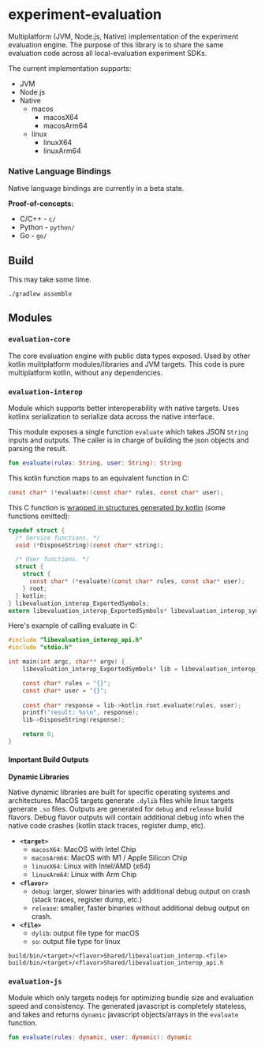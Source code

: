 # experiment-evaluation

Multiplatform (JVM, Node.js, Native) implementation of the experiment evaluation engine. The purpose of this library is to share the same evaluation code across all local-evaluation experiment 
SDKs.

The current implementation supports:
* JVM
* Node.js
* Native
  * macos
    * macosX64
    * macosArm64
  * linux
    * linuxX64
    * linuxArm64
  
### Native Language Bindings

Native language bindings are currently in a beta state.

**Proof-of-concepts:**

* C/C++ - `c/`
* Python - `python/`
* Go - `go/`

## Build

This may take some time.

```
./gradlew assemble
```

## Modules

### `evaluation-core`

The core evaluation engine with public data types exposed. Used by other kotlin mulitplatform modules/libraries and JVM targets. This code is pure multiplatform kotlin, without any dependencies.

### `evaluation-interop`

Module which supports better interoperability with native targets. Uses kotlinx serialization to serialize data across the native interface.

This module exposes a single function `evaluate` which takes JSON `String` inputs and outputs. The caller is in charge of building the json objects and parsing the result.

```kotlin
fun evaluate(rules: String, user: String): String
```

This kotlin function maps to an equivalent function in C:

```c
const char* (*evaluate)(const char* rules, const char* user);
```

This C function is [wrapped in structures generated by kotlin](https://kotlinlang.org/docs/native-dynamic-libraries.html#use-generated-headers-from-c) (some functions omitted):

```c
typedef struct {
  /* Service functions. */
  void (*DisposeString)(const char* string);

  /* User functions. */
  struct {
    struct {
      const char* (*evaluate)(const char* rules, const char* user);
    } root;
  } kotlin;
} libevaluation_interop_ExportedSymbols;
extern libevaluation_interop_ExportedSymbols* libevaluation_interop_symbols(void);
```

Here's example of calling evaluate in C:

```c
#include "libevaluation_interop_api.h"
#include "stdio.h"

int main(int argc, char** argv) {
    libevaluation_interop_ExportedSymbols* lib = libevaluation_interop_symbols();

    const char* rules = "{}";
    const char* user = "{}";
    
    const char* response = lib->kotlin.root.evaluate(rules, user);
    printf("result: %s\n", response);
    lib->DisposeString(response);

    return 0;
}
```

#### Important Build Outputs

**Dynamic Libraries**

Native dynamic libraries are built for specific operating systems and architectures. MacOS targets generate `.dylib` files while linux targets generate `.so` files. Outputs are generated for `debug` and `release` build flavors. Debug flavor outputs will contain additional debug info when the native code crashes (kotlin stack traces, register dump, etc).

* **`<target>`** 
  * `macosX64`: MacOS with Intel Chip
  * `macosArm64`: MacOS with M1 / Apple Silicon Chip
  * `linuxX64`: Linux with Intel/AMD (x64)
  * `linuxArm64`: Linux with Arm Chip
* **`<flavor>`**
  * `debug`: larger, slower binaries with additional debug output on crash (stack traces, register dump, etc.)
  * `release`: smaller, faster binaries without additional debug output on crash.
* **`<file>`**
  * `dylib`: output file type for macOS
  * `so`: output file type for linux

```
build/bin/<target>/<flavor>Shared/libevaluation_interop.<file>
build/bin/<target>/<flavor>Shared/libevaluation_interop_api.h
```

### `evaluation-js`

Module which only targets nodejs for optimizing bundle size and evaluation speed and consistency. The generated javascript is completely stateless, and takes and returns `dynamic` javascript objects/arrays in the `evaluate` function.

```kotlin
fun evaluate(rules: dynamic, user: dynamic): dynamic
```
